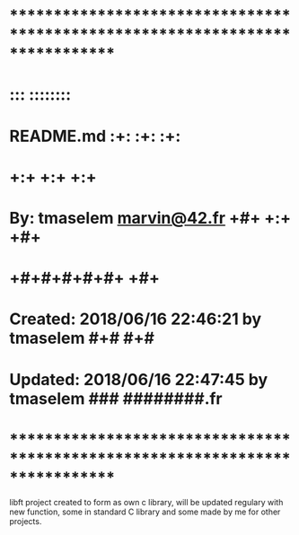 # **************************************************************************** #
#                                                                              #
#                                                         :::      ::::::::    #
#    README.md                                          :+:      :+:    :+:    #
#                                                     +:+ +:+         +:+      #
#    By: tmaselem <marvin@42.fr>                    +#+  +:+       +#+         #
#                                                 +#+#+#+#+#+   +#+            #
#    Created: 2018/06/16 22:46:21 by tmaselem          #+#    #+#              #
#    Updated: 2018/06/16 22:47:45 by tmaselem         ###   ########.fr        #
#                                                                              #
# **************************************************************************** #

libft project created to form as own c library, will be updated regulary with new function, some in standard C library and some made by me for other projects.

